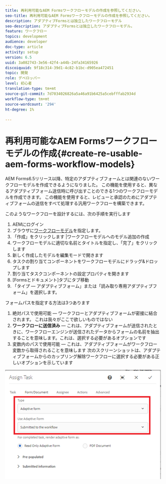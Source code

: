 ```yaml
---
title: 再利用可能なAEM Formsワークフローモデルの作成を参照してください。
seo-title: 再利用可能なAEM Formsワークフローモデルの作成を参照してください。
description: アダプティブFormsとは独立したワークフローモデル
seo-description: アダプティブFormsとは独立したワークフローモデル。
feature: ワークフロー
topics: development
audience: developer
doc-type: article
activity: setup
version: 6.5
uuid: 3a082743-3e56-42f4-a44b-24fa34165926
discoiquuid: 9f18c314-39d1-4c82-b1bc-d905ea472451
topic: 開発
role: デベロッパー
level: 初心者
translation-type: tm+mt
source-git-commit: 7d7034026826a5a46a91b6425a5cebfffab2934d
workflow-type: tm+mt
source-wordcount: '294'
ht-degree: 1%

---
```



# 再利用可能なAEM Formsワークフローモデルの作成{#create-re-usable-aem-forms-workflow-models}

AEM Forms6.5リリース以降、特定のアダプティブフォームとは関連のないワークフローモデルを作成できるようになりました。 この機能を使用すると、異なるアダプティブフォーム送信時に呼び出すことのできる1つのワークフローモデルを作成できます。 この機能を使用すると、レビューと承認のためにアダプティブフォームの送信をすべて処理する汎用ワークフローを構築できます。

このようなワークフローを設計するには、次の手順を実行します

1. AEMにログイン
1. ブラウザに[ワークフローモデル](http://localhost:4502/libs/cq/workflow/admin/console/content/models.html)を指定します。
1. 「作成」をクリックします |ワークフローモデルへのモデル追加の作成
1. ワークフローモデルに適切な名前とタイトルを指定し、「完了」をクリックします
1. 新しく作成したモデルを編集モードで開きます
1. タスクの割り当てコンポーネントをワークフローモデルにドラッグ&amp;ドロップします
1. 割り当てタスクコンポーネントの設定プロパティを開きます
1. [Formsとドキュメント]タブにタブ移動
1. 「タイプ — アダプティブフォーム」または「読み取り専用アダプティブフォーム」を選択します。

フォームパスを指定する方法は3つあります

1. 絶対パスで使用可能 — ワークフローとアダプティブフォームが密接に結合されます。 これは我々がここで欲しいものではない
1. **ワークフローに送信済み**  — これは、アダプティブフォームが送信されたときに、ワークフローエンジンが送信されたデータからフォームの名前を抽出することを意味します。これは、選択する必要があるオプションです
1. 変数内のパスで使用可能 — これは、アダプティブフォームがワークフロー変数から取得されることを意味します
次のスクリーンショットは、アダプティブフォームからのカップリング解除ワークフローに選択する必要がある正しいオプションを示しています

![workflowmodel](assets/workflomodel.PNG)